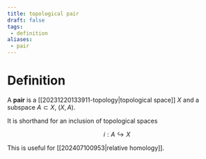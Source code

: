 ```yaml
---
title: topological pair
draft: false
tags:
 - definition
aliases:
 - pair
---
```

# Definition 
A **pair** is a [[20231220133911-topology|topological space]] $X$ and a subspace $A \subset X$, $(X, A)$. 

It is shorthand for an inclusion of topological spaces 

$$i:A \hookrightarrow X$$

This is useful for [[202407100953|relative homology]]. 